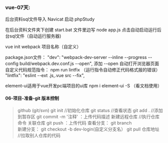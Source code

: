 ### vue-07天:
后台资料sql文件导入 Navicat 启动 phpStudy 

在后台资料文件夹下创建 start.bat 文件里边写 node app.js 点击自动启动运行后台sql文件（自动运行服务器)

vue init webpack 项目名称（自定义）

package.json文件：
"dev": "webpack-dev-server --inline --progress --config build/webpack.dev.conf.js --open",
添加 --open 自动打开浏览器页面
自定义代码规范指令： npm run lintfix （运行指令自动修正代码格式报的错误）
"lintfix": "eslint --ext .js,.vue src --fix",

element-ui适用于vue开发pc端项目的ui库
npm i element-ui -S （看文档使用）

#### 06-项目-准备-git 版本控制
> github (git/svn)
> git init      //初始化仓库
> git status    //查看状态
> git add .     //添加到暂存区
> git commit -m '注释'  ：上传代码描述
> 新建远程仓库 //执行仓库命令
> 关联仓库
> git push  ：上传代码
> 查看分支： git branch  
> 新建分支： git checkout -b dev-login(自定义分支名）
> git pull 仓库地址   //拉取别人仓库的代码
